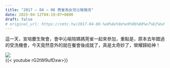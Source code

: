```yaml
---
title: "2017 – 04 – 08 莞雀為女兒沁喻施洗"
date: 2025-04-12T04:19:07+0800
draft: false
# original_url: https://cmtc.tw/2017-04-08-%e8%8e%9e%e9%9b%80%e7%82%ba%e5%a5%b3%e5%85%92%e6%b2%81%e5%96%bb%e6%96%bd%e6%b4%97
---
```




這一天，宣培慶生聚會，會中沁喻陪媽媽莞雀一起來參加，重點是，原本去年錯過的受洗機會，今天竟然意外的就在餐會後成就了，真是太奇妙了，榮耀歸給神！

![](/images/沁喻受洗.jpg)
<br>
{{< youtube rG2tW9ufDxw>}}

